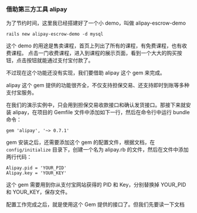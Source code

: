 ### 借助第三方工具 alipay

为了节约时间，这里我已经搭建好了一个小 demo，叫做 alipay-escrow-demo

    rails new alipay-escrow-demo -d mysql

这个 demo 的用途是售卖课程，首页上列出了所有的课程，有免费课程，也有收费课程。
点击一门收费课程，进入到课程的展示页面，看到一个大大的购买按钮，点击按钮就能通过支付宝付款了。

不过现在这个功能还没有实现，我们要借助 alipay 这个 gem 来完成。

alipay 这个 gem 提供的功能很齐全，不仅支持担保交易、还支持即时到账等多种支付宝服务。

在我们的演示实例中，只会用到担保交易收款接口和确认发货接口。那接下来就安装 alipay，在项目的 Gemfile
文件中添加如下一行，然后在命令行中运行 bundle 命令：

    gem 'alipay', '~> 0.7.1'

gem 安装之后，还需要添加这个 gem 的配置文件，根据文档，在 `config/initialize` 目录下，创建一个名为
alipay.rb 的文件，然后在文件中添加两行代码：

    Alipay.pid = 'YOUR_PID'
    Alipay.key = 'YOUR_KEY'

这个 gem 需要用到你从支付宝网站获得的 PID 和 Key，分别替换掉 YOUR_PID 和 YOUR_KEY，保存文件。

配置工作完成之后，就是使用这个 Gem 提供的接口了。但我们先要读一下文档
